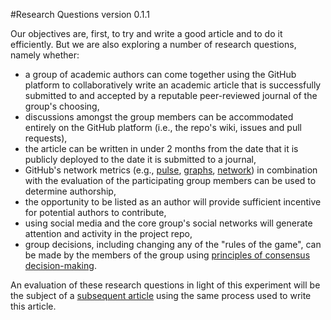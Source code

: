 #Research Questions
version 0.1.1

Our objectives are, first, to try and write a good article and to do it efficiently. But we are also exploring a number of research questions, namely whether:

- a group of academic authors can come together using the GitHub platform to collaboratively write an academic article that is successfully submitted to and accepted by a reputable peer-reviewed journal of the group's choosing,
- discussions amongst the group members can be accommodated entirely on the GitHub platform (i.e., the repo's wiki, issues and pull requests),
- the article can be written in under 2 months from the date that it is publicly deployed to the date it is submitted to a journal,
- GitHub's network metrics (e.g., [pulse](https://github.com/ASU-CPI/honest-pi/pulse), [graphs](https://github.com/ASU-CPI/honest-pi/graphs), [network](https://github.com/ASU-CPI/honest-pi/network)) in combination with the evaluation of the participating group members can be used to determine authorship,
- the opportunity to be listed as an author will provide sufficient incentive for potential authors to contribute,
- using social media and the core group's social networks will generate attention and activity in the project repo,
- group decisions, including changing any of the "rules of the game", can be made by the members of the group using [principles of consensus decision-making](http://consensusdecisionmaking.org/Articles/Basics%20of%20Consensus%20Decision%20Making.html).

An evaluation of these research questions in light of this experiment will be the subject of a [subsequent article](https://github.com/ASU-CPI/github-experiment) using the same process used to write this article. 
